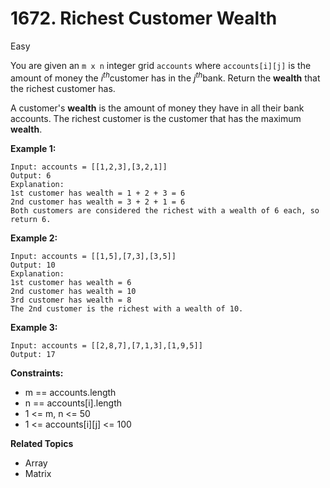 # 1672. Richest Customer Wealth

Easy

You are given an `m x n` integer grid `accounts` where `accounts[i][j]` is the amount of money the $i^{​​​​​​​​​​​th}​​​$​ customer has in the $j^{​​​​​​​​​​​th}$​​​​ bank. Return the **wealth** that the richest customer has.

A customer's **wealth** is the amount of money they have in all their bank accounts. The richest customer is the customer that has the maximum **wealth**.

 

**Example 1:**
```
Input: accounts = [[1,2,3],[3,2,1]]
Output: 6
Explanation:
1st customer has wealth = 1 + 2 + 3 = 6
2nd customer has wealth = 3 + 2 + 1 = 6
Both customers are considered the richest with a wealth of 6 each, so return 6.
```
**Example 2:**
```
Input: accounts = [[1,5],[7,3],[3,5]]
Output: 10
Explanation: 
1st customer has wealth = 6
2nd customer has wealth = 10 
3rd customer has wealth = 8
The 2nd customer is the richest with a wealth of 10.
```
**Example 3:**
```
Input: accounts = [[2,8,7],[7,1,3],[1,9,5]]
Output: 17
 ```

**Constraints:**

- m == accounts.length
- n == accounts[i].length
- 1 <= m, n <= 50
- 1 <= accounts[i][j] <= 100

**Related Topics**
- Array
- Matrix
